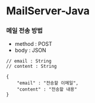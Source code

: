 # MailServer-Java

### 메일 전송 방법
- method : POST
- body : JSON
```
// email : String
// content : String

{
    "email" : "전송할 이메일",
    "content" : "전송할 내용"
}
```
